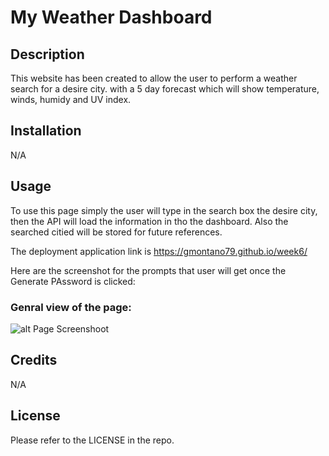 # My Weather Dashboard

## Description

This website has been created to allow the user to perform a weather search for a desire city. with a 5 day forecast which will show temperature, winds, humidy and UV index.

## Installation

N/A

## Usage

To use this page simply the user will type in the search box the desire city, then the API will load the information in tho the dashboard. Also the searched citied will be stored for future references.

The deployment application link is https://gmontano79.github.io/week6/

Here are the screenshot for the prompts that user will get once the Generate PAssword is clicked:

### Genral view of the page:

![alt Page Screenshoot](./assets/img/capture1.JPG)

## Credits

N/A

## License

Please refer to the LICENSE in the repo.
